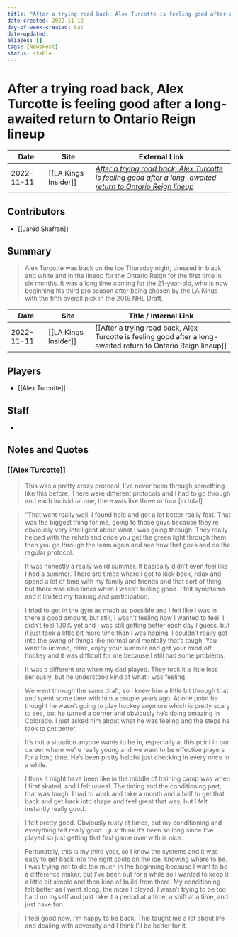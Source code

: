 ```yaml
---
title: "After a trying road back, Alex Turcotte is feeling good after a long-awaited return to Ontario Reign lineup"
date-created: 2022-11-12
day-of-week-created: Sat
date-updated: 
aliases: []
tags: [NewsPost]
status: stable
---
```


# After a trying road back, Alex Turcotte is feeling good after a long-awaited return to Ontario Reign lineup

| Date       | Site                 | External Link                                                                                                                                                                                                                                                      |
| ---------- | -------------------- | ------------------------------------------------------------------------------------------------------------------------------------------------------------------------------------------------------------------------------------------------------------------ |
| 2022-11-11 | [[LA Kings Insider]] | [*After a trying road back, Alex Turcotte is feeling good after a long-awaited return to Ontario Reign lineup*](https://lakingsinsider.com/2022/11/11/after-a-trying-road-back-alex-turcotte-is-feeling-good-after-a-long-awaited-return-to-ontario-reign-lineup/) |

## Contributors
- [[Jared Shafran]]

## Summary
> Alex Turcotte was back on the ice Thursday night, dressed in black and white and in the lineup for the Ontario Reign for the first time in six months. It was a long time coming for the 21-year-old, who is now beginning his third pro season after being chosen by the LA Kings with the fifth overall pick in the 2019 NHL Draft.

| Date       | Site                 | Title / Internal Link                                                                                           |
| ---------- | -------------------- | --------------------------------------------------------------------------------------------------------------- |
| 2022-11-11 | [[LA Kings Insider]] | [[After a trying road back, Alex Turcotte is feeling good after a long-awaited return to Ontario Reign lineup]] |

## Players
- [[Alex Turcotte]]

## Staff
- 

## Notes and Quotes
### [[Alex Turcotte]]
> This was a pretty crazy protocol. I’ve never been through something like this before. There were different protocols and I had to go through and each individual one, there was like three or four \[in total].

> “That went really well. I found help and got a lot better really fast. That was the biggest thing for me, going to those guys because they’re obviously very intelligent about what I was going through. They really helped with the rehab and once you get the green light through them then you go through the team again and see how that goes and do the regular protocol.

> It was honestly a really weird summer. It basically didn’t even feel like I had a summer. There are times where I got to kick back, relax and spend a lot of time with my family and friends and that sort of thing, but there was also times when I wasn’t feeling good. I felt symptoms and it limited my training and participation.

> I tried to get in the gym as much as possible and I felt like I was in there a good amount, but still, I wasn’t feeling how I wanted to feel. I didn’t feel 100% yet and I was still getting better each day I guess, but it just took a little bit more time than I was hoping. I couldn’t really get into the swing of things like normal and mentally that’s tough. You want to unwind, relax, enjoy your summer and get your mind off hockey and it was difficult for me because I still had some problems.

> It was a different era when my dad played. They took it a little less seriously, but he understood kind of what I was feeling.

> We went through the same draft, so I knew him a little bit through that and spent some time with him a couple years ago. At one point he thought he wasn’t going to play hockey anymore which is pretty scary to see, but he turned a corner and obviously he’s doing amazing in Colorado. I just asked him about what he was feeling and the steps he took to get better.

> It’s not a situation anyone wants to be in, especially at this point in our career where we’re really young and we want to be effective players for a long time. He’s been pretty helpful just checking in every once in a while.

> I think it might have been like in the middle of training camp was when I first skated, and I felt unreal. The timing and the conditioning part, that was tough. I had to work and take a month and a half to get that back and get back into shape and feel great that way, but I felt instantly really good.

> I felt pretty good. Obviously rusty at times, but my conditioning and everything felt really good. I just think it’s been so long since I’ve played so just getting that first game over with is nice.

> Fortunately, this is my third year, so I know the systems and it was easy to get back into the right spots on the ice, knowing where to be. I was trying not to do too much in the beginning because I want to be a difference maker, but I’ve been out for a while so I wanted to keep it a little bit simple and then kind of build from there. My conditioning felt better as I went along, the more I played. I wasn’t trying to be too hard on myself and just take it a period at a time, a shift at a time, and just have fun.

> I feel good now, I’m happy to be back. This taught me a lot about life and dealing with adversity and I think I’ll be better for it.